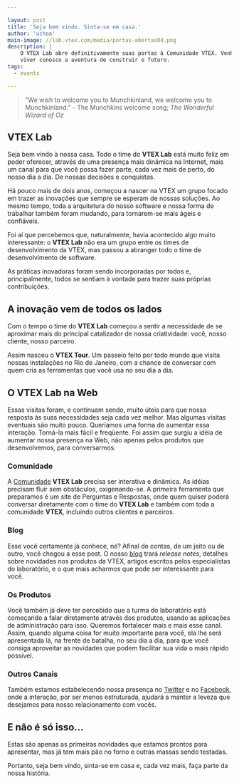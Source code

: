 ```yaml
---

layout: post  
title: 'Seja bem vindo. Sinta-se em casa.'  
author: 'uchoa'  
main-image: //lab.vtex.com/media/portas-abertas04.png  
description: |  
    O VTEX Lab abre definitivamente suas portas à Comunidade VTEX. Venha
    viver conosco a aventura de construir o futuro.
tags:  
  - events  

---
```


> "We wish to welcome you to Munchkinland, we welcome you to Munchkinland."
>     - The Munchkins welcome song; _The Wonderful Wizard of Oz_

## VTEX Lab

Seja bem vindo à nossa casa. Todo o time do **VTEX Lab** está muito feliz em poder oferecer, através de uma presença mais dinâmica na Internet, mais um canal para que você possa fazer parte, cada vez mais de perto, do nosso dia a dia. De nossas decisões e conquistas.

Há pouco mais de dois anos, começou a nascer na VTEX um grupo focado em trazer as inovações que sempre se esperam de nossas soluções. Ao mesmo tempo, toda a arquitetura do nosso software e nossa forma de trabalhar também foram mudando, para tornarem-se mais ágeis e confiáveis.

Foi aí que percebemos que, naturalmente, havia acontecido algo muito interessante: o **VTEX Lab** não era um grupo entre os times de desenvolvimento da VTEX, mas passou a abranger todo o time de desenvolvimento de software.

As práticas inovadoras foram sendo incorporadas por todos e, principalmente, todos se sentiam à vontade para trazer suas próprias contribuições.

## A inovação vem de todos os lados

Com o tempo o time do **VTEX Lab** começou a sentir a necessidade de se aproximar mais do principal catalizador de nossa criatividade: você, nosso cliente, nosso parceiro.

Assim nasceu o **VTEX Tour**. Um passeio feito por todo mundo que visita nossas instalações no Rio de Janeiro, com a chance de conversar com quem cria as ferramentas que você usa no seu dia a dia.

## O VTEX Lab na Web

Essas visitas foram, e continuam sendo, muito úteis para que nossa resposta às suas necessidades seja cada vez melhor. Mas algumas visitas eventuais são muito pouco. Queríamos uma forma de aumentar essa interação. Torná-la mais fácil e freqüente. Foi assim que surgiu a idéia de aumentar nossa presença na Web, não apenas pelos produtos que desenvolvemos, para conversarmos.

### Comunidade

A [Comunidade](http://lab.vtex.com/community) **VTEX Lab** precisa ser interativa e dinâmica. As idéias precisam fluir sem obstáculos, oxigenando-se. A primeira ferramenta que preparamos é um site de Perguntas e Respostas, onde quem quiser poderá conversar diretamente com o time do **VTEX Lab** e também com toda a comunidade **VTEX**, incluindo outros clientes e parceiros.

### Blog

Esse você certamente já conhece, né? Afinal de contas, de um jeito ou de outro, você chegou a esse post.  O nosso [blog](http://lab.vtex.com/blog) trará _release notes_, detalhes sobre novidades nos produtos da VTEX, artigos escritos pelos especialistas do laboratório, e o que mais acharmos que pode ser interessante para você.

### Os Produtos

Você também já deve ter percebido que a turma do laboratório está começando a falar diretamente através dos produtos, usando as aplicações de administração para isso. Queremos fortalecer mais e mais esse canal. Assim, quando alguma coisa for muito importante para você, ela lhe será apresentada lá, na frente de batalha, no seu dia a dia, para que você consiga aproveitar as novidades que podem facilitar sua vida o mais rápido possível.

### Outros Canais

Também estamos estabelecendo nossa presença no [Twitter](https://twitter.com/vtexlab) e no [Facebook](https://www.facebook.com/vtexlab), onde a interação, por ser menos estruturada, ajudará a manter a leveza que desejamos para nosso relacionamento com vocês.

## E não é só isso...

Estas são apenas as primeiras novidades que estamos prontos para apresentar, mas já tem mais pão no forno e outras massas sendo testadas.

Portanto, seja bem vindo, sinta-se em casa e, cada vez mais, faça parte da nossa história.
